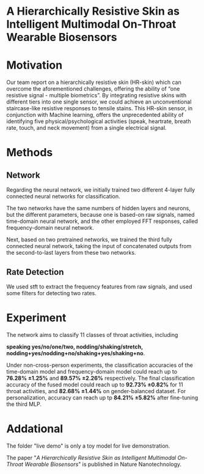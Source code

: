 # A Hierarchically Resistive Skin as Intelligent Multimodal On-Throat Wearable Biosensors

Motivation
==========
Our team report on a hierarchically resistive skin (HR-skin) which can overcome the aforementioned challenges, offering the ability of “one resistive signal - multiple biometrics”. By integrating resistive skins with different tiers into one single sensor, we could achieve an unconventional staircase-like resistive responses to tensile stains. This HR-skin sensor, in conjunction with Machine learning, offers the unprecedented ability of identifying five physical/psychological activities (speak, heartrate, breath rate, touch, and neck movement) from a single electrical signal.

Methods
=======

Network
-------
Regarding the neural network, we initially trained two different 4-layer fully connected neural networks for classification. 

The two networks have the same numbers of hidden layers and neurons, but the different parameters, because one is based-on raw signals, named time-domain neural network, and the other employed FFT responses, called frequency-domain neural network.

Next, based on two pretrained networks, we trained the third fully connected neural network, taking the input of concatenated outputs from the second-to-last layers from these two networks.

Rate Detection
-----------------
We used stft to extract the frequency features from raw signals, and used some filters for detecting two rates.

Experiment
==========
The network aims to classify 11 classes of throat activities, including 

**speaking yes/no/one/two, nodding/shaking/stretch, nodding+yes/nodding+no/shaking+yes/shaking+no**. 

Under non-cross-person experiments, the classification accuracies of the time-domain model and frequency-domain model could reach up to **76.28% ±1.25%** and **89.57% ±2.26%** respectively. The final classification accuracy of the fused model could reach up to **92.73% ±0.82%** for 11 throat activities, and **82.68% ±1.44%** on gender-balanced dataset. For personalization, accuracy can reach up tp **84.21% ±5.82%** after fine-tuning the third MLP.

Addational
==========
The folder "live demo" is only a toy model for live demonstration.

The paper "*A Hierarchically Resistive Skin as Intelligent Multimodal On-Throat Wearable Biosensors*" is published in Nature Nanotechnology.
